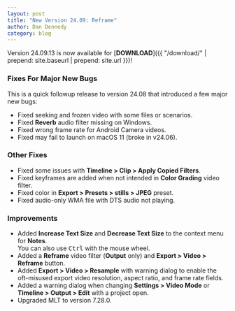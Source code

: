 ```yaml
---
layout: post
title: "New Version 24.09: Reframe"
author: Dan Dennedy
category: blog
---
```


Version 24.09.13 is now available for [**DOWNLOAD**]({{ "/download/" | prepend: site.baseurl | prepend: site.url }})!

### Fixes For Major New Bugs

This is a quick followup release to version 24.08 that introduced a few major new bugs:

- Fixed seeking and frozen video with some files or scenarios.
- Fixed **Reverb** audio filter missing on Windows.
- Fixed wrong frame rate for Android Camera videos.
- Fixed may fail to launch on macOS 11 (broke in v24.06).

### Other Fixes

- Fixed some issues with **Timeline > Clip > Apply Copied Filters**.
- Fixed keyframes are added when not intended in **Color Grading** video filter.
- Fixed color in **Export > Presets > stills > JPEG** preset.
- Fixed audio-only WMA file with DTS audio not playing.

### Improvements
 
- Added **Increase Text Size** and **Decrease Text Size** to the context menu for **Notes**.  
  You can also use <kbd>Ctrl</kbd> with the mouse wheel.
- Added a **Reframe** video filter (**Output** only) and **Export > Video > Reframe** button.
- Added **Export > Video > Resample** with warning dialog to enable the oft-misused export video resolution, aspect ratio, and frame rate fields.
- Added a warning dialog when changing **Settings > Video Mode** or **Timeline >  Output > Edit** with a project open.
- Upgraded MLT to version 7.28.0.
